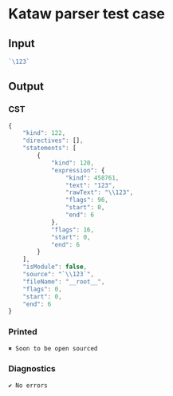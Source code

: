 # Kataw parser test case

## Input

`````js
`\123`
`````

## Output
### CST

```javascript
{
    "kind": 122,
    "directives": [],
    "statements": [
        {
            "kind": 120,
            "expression": {
                "kind": 458761,
                "text": "123",
                "rawText": "\\123",
                "flags": 96,
                "start": 0,
                "end": 6
            },
            "flags": 16,
            "start": 0,
            "end": 6
        }
    ],
    "isModule": false,
    "source": "`\\123`",
    "fileName": "__root__",
    "flags": 0,
    "start": 0,
    "end": 6
}
```

### Printed

```javascript
✖ Soon to be open sourced
```

### Diagnostics

```javascript
✔ No errors
```

